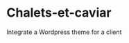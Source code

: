 <meta property="og:image" content="https://raw.githubusercontent.com/sebastien-d-me/Chalets-et-caviar/main/ressources/img/Logo.png">

# Chalets-et-caviar
Integrate a Wordpress theme for a client

